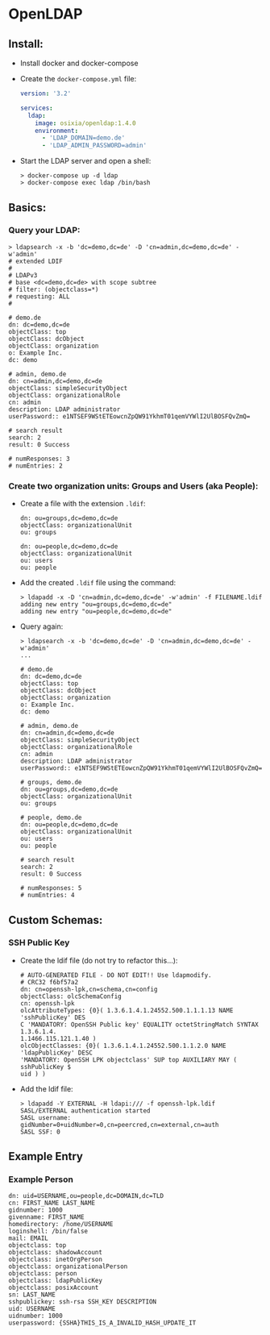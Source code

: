 # OpenLDAP

## Install:
* Install docker and docker-compose
* Create the `docker-compose.yml` file:
    ```yml
    version: '3.2'

    services:
      ldap:
        image: osixia/openldap:1.4.0
        environment:
          - 'LDAP_DOMAIN=demo.de'
          - 'LDAP_ADMIN_PASSWORD=admin'
    ```

* Start the LDAP server and open a shell:
  ```
  > docker-compose up -d ldap
  > docker-compose exec ldap /bin/bash
  ```


## Basics:
### Query your LDAP:
```
> ldapsearch -x -b 'dc=demo,dc=de' -D 'cn=admin,dc=demo,dc=de' -w'admin'
# extended LDIF
#
# LDAPv3
# base <dc=demo,dc=de> with scope subtree
# filter: (objectclass=*)
# requesting: ALL
#

# demo.de
dn: dc=demo,dc=de
objectClass: top
objectClass: dcObject
objectClass: organization
o: Example Inc.
dc: demo

# admin, demo.de
dn: cn=admin,dc=demo,dc=de
objectClass: simpleSecurityObject
objectClass: organizationalRole
cn: admin
description: LDAP administrator
userPassword:: e1NTSEF9WStETEowcnZpQW91YkhmT01qemVYWlI2UlBOSFQvZmQ=

# search result
search: 2
result: 0 Success

# numResponses: 3
# numEntries: 2

```

### Create two organization units: Groups and Users (aka People):
* Create a file with the extension `.ldif`:
    ```ldif
    dn: ou=groups,dc=demo,dc=de
    objectClass: organizationalUnit
    ou: groups

    dn: ou=people,dc=demo,dc=de
    objectClass: organizationalUnit
    ou: users
    ou: people
    ```
* Add the created `.ldif` file using the command:
    ```
    > ldapadd -x -D 'cn=admin,dc=demo,dc=de' -w'admin' -f FILENAME.ldif
    adding new entry "ou=groups,dc=demo,dc=de"
    adding new entry "ou=people,dc=demo,dc=de"
    ```
* Query again:
    ```
    > ldapsearch -x -b 'dc=demo,dc=de' -D 'cn=admin,dc=demo,dc=de' -w'admin'
    ...

    # demo.de
    dn: dc=demo,dc=de
    objectClass: top
    objectClass: dcObject
    objectClass: organization
    o: Example Inc.
    dc: demo

    # admin, demo.de
    dn: cn=admin,dc=demo,dc=de
    objectClass: simpleSecurityObject
    objectClass: organizationalRole
    cn: admin
    description: LDAP administrator
    userPassword:: e1NTSEF9WStETEowcnZpQW91YkhmT01qemVYWlI2UlBOSFQvZmQ=

    # groups, demo.de
    dn: ou=groups,dc=demo,dc=de
    objectClass: organizationalUnit
    ou: groups

    # people, demo.de
    dn: ou=people,dc=demo,dc=de
    objectClass: organizationalUnit
    ou: users
    ou: people

    # search result
    search: 2
    result: 0 Success

    # numResponses: 5
    # numEntries: 4

    ```

## Custom Schemas:
### SSH Public Key
* Create the ldif file (do not try to refactor this...):
    ```ldif
    # AUTO-GENERATED FILE - DO NOT EDIT!! Use ldapmodify.
    # CRC32 f6bf57a2
    dn: cn=openssh-lpk,cn=schema,cn=config
    objectClass: olcSchemaConfig
    cn: openssh-lpk
    olcAttributeTypes: {0}( 1.3.6.1.4.1.24552.500.1.1.1.13 NAME 'sshPublicKey' DES
    C 'MANDATORY: OpenSSH Public key' EQUALITY octetStringMatch SYNTAX 1.3.6.1.4.
    1.1466.115.121.1.40 )
    olcObjectClasses: {0}( 1.3.6.1.4.1.24552.500.1.1.2.0 NAME 'ldapPublicKey' DESC
    'MANDATORY: OpenSSH LPK objectclass' SUP top AUXILIARY MAY ( sshPublicKey $
    uid ) )

    ```
* Add the ldif file:
    ```
    > ldapadd -Y EXTERNAL -H ldapi:/// -f openssh-lpk.ldif
    SASL/EXTERNAL authentication started
    SASL username: gidNumber=0+uidNumber=0,cn=peercred,cn=external,cn=auth
    SASL SSF: 0
    ```

## Example Entry
### Example Person
```
dn: uid=USERNAME,ou=people,dc=DOMAIN,dc=TLD
cn: FIRST_NAME LAST_NAME
gidnumber: 1000
givenname: FIRST_NAME
homedirectory: /home/USERNAME
loginshell: /bin/false
mail: EMAIL
objectclass: top
objectclass: shadowAccount
objectclass: inetOrgPerson
objectclass: organizationalPerson
objectclass: person
objectclass: ldapPublicKey
objectclass: posixAccount
sn: LAST_NAME
sshpublickey: ssh-rsa SSH_KEY DESCRIPTION
uid: USERNAME
uidnumber: 1000
userpassword: {SSHA}THIS_IS_A_INVALID_HASH_UPDATE_IT
```